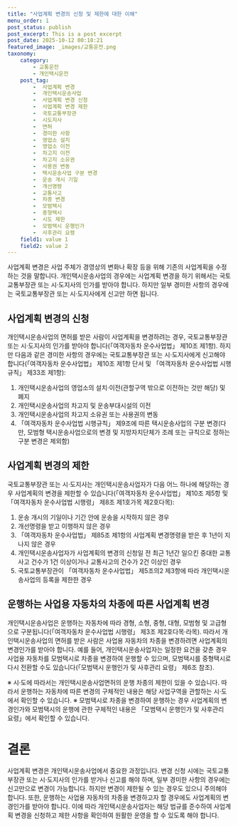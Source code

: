 ```yaml
---
title: "사업계획 변경의 신청 및 제한에 대한 이해"
menu_order: 1
post_status: publish
post_excerpt: This is a post excerpt
post_date: 2025-10-12 00:18:21
featured_image: _images/교통운전.png
taxonomy:
    category:
        - 교통운전
        - 개인택시운전
    post_tag:
        -  사업계획 변경
        -  개인택시운송사업
        -  사업계획 변경 신청
        -  사업계획 변경 제한
        -  국토교통부장관
        -  시도지사
        -  면허
        -  경미한 사항
        -  영업소 설치
        -  영업소 이전
        -  차고지 이전
        -  차고지 소유권
        -  사용권 변동
        -  택시운송사업 구분 변경
        -  운송 개시 기일
        -  개선명령
        -  교통사고
        -  차종 변경
        -  모범택시
        -  중형택시
        -  시도 제한
        -  모범택시 운행인가
        -  사후관리 요령
    field1: value 1
    field2: value 2
---
```



사업계획 변경은 사업 주체가 경영상의 변화나 확장 등을 위해 기존의 사업계획을 수정하는 것을 말합니다. 개인택시운송사업의 경우에는 사업계획 변경을 하기 위해서는 국토교통부장관 또는 시·도지사의 인가를 받아야 합니다. 하지만 일부 경미한 사항의 경우에는 국토교통부장관 또는 시·도지사에게 신고만 하면 됩니다.

## 사업계획 변경의 신청

개인택시운송사업의 면허를 받은 사람이 사업계획을 변경하려는 경우, 국토교통부장관 또는 시·도지사의 인가를 받아야 합니다(「여객자동차 운수사업법」 제10조 제1항). 하지만 다음과 같은 경미한 사항의 경우에는 국토교통부장관 또는 시·도지사에게 신고해야 합니다(「여객자동차 운수사업법」 제10조 제1항 단서 및 「여객자동차 운수사업법 시행규칙」 제33조 제1항):

1. 개인택시운송사업의 영업소의 설치·이전(관할구역 밖으로 이전하는 것만 해당) 및 폐지
2. 개인택시운송사업의 차고지 및 운송부대시설의 이전
3. 개인택시운송사업의 차고지 소유권 또는 사용권의 변동
4. 「여객자동차 운수사업법 시행규칙」 제9조에 따른 택시운송사업의 구분 변경(다만, 모범형 택시운송사업으로의 변경 및 지방자치단체가 조례 또는 규칙으로 정하는 구분 변경은 제외함)

## 사업계획 변경의 제한

국토교통부장관 또는 시·도지사는 개인택시운송사업자가 다음 어느 하나에 해당하는 경우 사업계획의 변경을 제한할 수 있습니다(「여객자동차 운수사업법」 제10조 제5항 및 「여객자동차 운수사업법 시행령」 제8조 제1호가목 제2호다목):

1. 운송 개시의 기일이나 기간 안에 운송을 시작하지 않은 경우
2. 개선명령을 받고 이행하지 않은 경우
3. 「여객자동차 운수사업법」 제85조 제1항의 사업계획 변경명령을 받은 후 1년이 지나지 않은 경우
4. 개인택시운송사업자가 사업계획의 변경의 신청일 전 최근 1년간 일으킨 중대한 교통사고 건수가 1건 이상이거나 교통사고의 건수가 2건 이상인 경우
5. 국토교통부장관이 「여객자동차 운수사업법」 제5조의2 제3항에 따라 개인택시운송사업의 등록을 제한한 경우

## 운행하는 사업용 자동차의 차종에 따른 사업계획 변경

개인택시운송사업은 운행하는 자동차에 따라 경형, 소형, 중형, 대형, 모범형 및 고급형으로 구분됩니다(「여객자동차 운수사업법 시행령」 제3조 제2호다목·라목). 따라서 개인택시운송사업의 면허를 받은 사람은 사업용 자동차의 차종을 변경하려면 사업계획의 변경인가를 받아야 합니다. 예를 들어, 개인택시운송사업자는 일정한 요건을 갖춘 경우 사업용 자동차를 모범택시로 차종을 변경하여 운행할 수 있으며, 모범택시를 중형택시로 다시 전환할 수도 있습니다(「모범택시 운행인가 및 사후관리 요령」 제6조 참조).

※ 시·도에 따라서는 개인택시운송사업면허의 운행 차종의 제한이 있을 수 있습니다. 따라서 운행하는 자동차에 따른 변경의 구체적인 내용은 해당 사업구역을 관할하는 시·도에서 확인할 수 있습니다.
※ 모범택시로 차종을 변경하여 운행하는 경우 사업계획의 변경인가와 모범택시의 운행에 관한 구체적인 내용은 「모범택시 운행인가 및 사후관리 요령」에서 확인할 수 있습니다.

# 결론

사업계획 변경은 개인택시운송사업에서 중요한 과정입니다. 변경 신청 시에는 국토교통부장관 또는 시·도지사의 인가를 받거나 신고를 해야 하며, 일부 경미한 사항의 경우에는 신고만으로 변경이 가능합니다. 하지만 변경이 제한될 수 있는 경우도 있으니 주의해야 합니다. 또한, 운행하는 사업용 자동차의 차종을 변경하고자 할 경우에도 사업계획의 변경인가를 받아야 합니다. 이에 따라 개인택시운송사업자는 해당 법규를 준수하여 사업계획 변경을 신청하고 제한 사항을 확인하여 원활한 운영을 할 수 있도록 해야 합니다.

